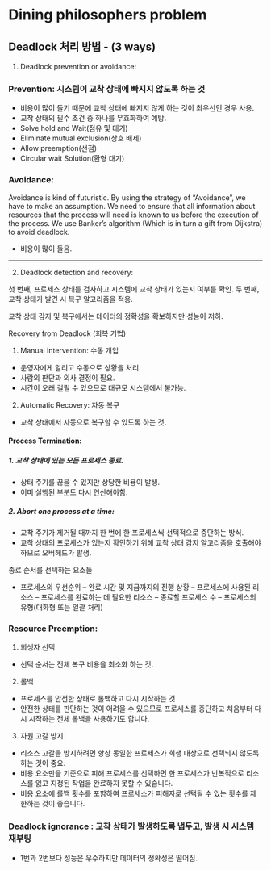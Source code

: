 # Dining philosophers problem
## Deadlock 처리 방법 - (3 ways)
1. Deadlock prevention or avoidance:

### Prevention: 시스템이 교착 상태에 빠지지 않도록 하는 것
- 비용이 많이 들기 때문에 교착 상태에 빠지지 않게 하는 것이 최우선인 경우 사용.
- 교착 상태의 필수 조건 중 하나를 무효화하여 예방.
- Solve hold and Wait(점유 및 대기)
- Eliminate mutual exclusion(상호 배제)
- Allow preemption(선점)
- Circular wait Solution(환형 대기)

### Avoidance:
Avoidance is kind of futuristic. By using the strategy of “Avoidance”, we have to make an assumption. We need to ensure that all information about resources that the process will need is known to us before the execution of the process. We use Banker’s algorithm (Which is in turn a gift from Dijkstra) to avoid deadlock. 

- 비용이 많이 들음.
------------------------

2. Deadlock detection and recovery: 

첫 번째, 프로세스 상태를 검사하고 시스템에 교착 상태가 있는지 여부를 확인.
두 번째, 교착 상태가 발견 시 복구 알고리즘을 적용.

교착 상태 감지 및 복구에서는 데이터의 정확성을 확보하지만 성능이 저하.

Recovery from Deadlock (회복 기법)

1. Manual Intervention: 수동 개입
- 운영자에게 알리고 수동으로 상황을 처리.
- 사람의 판단과 의사 결정이 필요.
- 시간이 오래 걸릴 수 있으므로 대규모 시스템에서 불가능.

2. Automatic Recovery: 자동 복구
- 교착 상태에서 자동으로 복구할 수 있도록 하는 것.

#### Process Termination:
##### 1. 교착 상태에 있는 모든 프로세스 종료.
- 상태 주기를 끊을 수 있지만 상당한 비용이 발생.
- 이미 실행된 부분도 다시 연산해야함.

##### 2. Abort one process at a time:
- 교착 주기가 제거될 때까지 한 번에 한 프로세스씩 선택적으로 중단하는 방식.
- 교착 상태의 프로세스가 있는지 확인하기 위해 교착 상태 감지 알고리즘을 호출해야 하므로 오버헤드가 발생.

종료 순서를 선택하는 요소들
- 프로세스의 우선순위
– 완료 시간 및 지금까지의 진행 상황
– 프로세스에 사용된 리소스
– 프로세스를 완료하는 데 필요한 리소스
– 종료할 프로세스 수
– 프로세스의 유형(대화형 또는 일괄 처리)

### Resource Preemption:
1. 희생자 선택
- 선택 순서는 전체 복구 비용을 최소화 하는 것.

2. 롤백
- 프로세스를 안전한 상태로 롤백하고 다시 시작하는 것
- 안전한 상태를 판단하는 것이 어려울 수 있으므로 프로세스를 중단하고 처음부터 다시 시작하는 전체 롤백을 사용하기도 합니다.

3. 자원 고갈 방지
- 리소스 고갈을 방지하려면 항상 동일한 프로세스가 희생 대상으로 선택되지 않도록 하는 것이 중요. 
- 비용 요소만을 기준으로 피해 프로세스를 선택하면 한 프로세스가 반복적으로 리소스를 잃고 지정된 작업을 완료하지 못할 수 있습니다. 
- 비용 요소에 롤백 횟수를 포함하여 프로세스가 피해자로 선택될 수 있는 횟수를 제한하는 것이 좋습니다.


### Deadlock ignorance : 교착 상태가 발생하도록 냅두고, 발생 시 시스템 재부팅
- 1번과 2번보다 성능은 우수하지만 데이터의 정확성은 떨어짐.